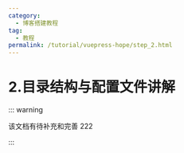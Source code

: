 ```yaml
---
category:
  - 博客搭建教程
tag:
  - 教程
permalink: /tutorial/vuepress-hope/step_2.html
---
```


# 2.目录结构与配置文件讲解

::: warning

该文档有待补充和完善 222

:::
